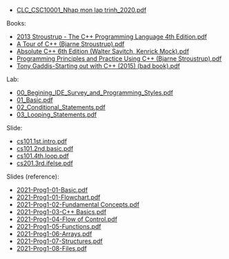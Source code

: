 - [CLC_CSC10001_Nhap mon lap trinh_2020.pdf](<Information Technology - HCMUS/2023-2024/First semester/Programming 1 - CSC10001/Resources/CLC_CSC10001_Nhap mon lap trinh_2020.pdf>)

Books:

- [2013 Stroustrup - The C++ Programming Language 4th Edition.pdf](<Information Technology - HCMUS/2023-2024/First semester/Programming 1 - CSC10001/Resources/Books/2013 Stroustrup - The C++ Programming Language 4th Edition.pdf>)
- [A Tour of C++ (Bjarne Stroustrup).pdf](<Information Technology - HCMUS/2023-2024/First semester/Programming 1 - CSC10001/Resources/Books/A Tour of C++ (Bjarne Stroustrup).pdf>)
- [Absolute C++ 6th Edition (Walter Savitch, Kenrick Mock).pdf](<Information Technology - HCMUS/2023-2024/First semester/Programming 1 - CSC10001/Resources/Books/Absolute C++ 6th Edition (Walter Savitch, Kenrick Mock).pdf>)
- [Programming Principles and Practice Using C++ (Bjarne Stroustrup).pdf](<Information Technology - HCMUS/2023-2024/First semester/Programming 1 - CSC10001/Resources/Books/Programming Principles and Practice Using C++ (Bjarne Stroustrup).pdf>)
- [Tony Gaddis-Starting out with C++ (2015) (bad book).pdf](<Information Technology - HCMUS/2023-2024/First semester/Programming 1 - CSC10001/Resources/Books/Tony Gaddis-Starting out with C++ (2015) (bad book).pdf>)

Lab:

- [00_Begining_IDE_Survey_and_Programming_Styles.pdf](<Information Technology - HCMUS/2023-2024/First semester/Programming 1 - CSC10001/Resources/Lab/00_Begining_IDE_Survey_and_Programming_Styles.pdf>)
- [01_Basic.pdf](<Information Technology - HCMUS/2023-2024/First semester/Programming 1 - CSC10001/Resources/Lab/01_Basic.pdf>)
- [02_Conditional_Statements.pdf](<Information Technology - HCMUS/2023-2024/First semester/Programming 1 - CSC10001/Resources/Lab/02_Conditional_Statements.pdf>)
- [03_Looping_Statements.pdf](<Information Technology - HCMUS/2023-2024/First semester/Programming 1 - CSC10001/Resources/Lab/03_Looping_Statements.pdf>)

Slide:

- [cs101.1st.intro.pdf](<Information Technology - HCMUS/2023-2024/First semester/Programming 1 - CSC10001/Resources/Slide/cs101.1st.intro.pdf>)
- [cs101.2nd.basic.pdf](<Information Technology - HCMUS/2023-2024/First semester/Programming 1 - CSC10001/Resources/Slide/cs101.2nd.basic.pdf>)
- [cs101.4th.loop.pdf](<Information Technology - HCMUS/2023-2024/First semester/Programming 1 - CSC10001/Resources/Slide/cs101.4th.loop.pdf>)
- [cs201.3rd.ifelse.pdf](<Information Technology - HCMUS/2023-2024/First semester/Programming 1 - CSC10001/Resources/Slide/cs201.3rd.ifelse.pdf>)

Slides (reference):

- [2021-Prog1-01-Basic.pdf](<Information Technology - HCMUS/2023-2024/First semester/Programming 1 - CSC10001/Resources/Slides (reference)/2021-Prog1-01-Basic.pdf>)
- [2021-Prog1-01-Flowchart.pdf](<Information Technology - HCMUS/2023-2024/First semester/Programming 1 - CSC10001/Resources/Slides (reference)/2021-Prog1-01-Flowchart.pdf>)
- [2021-Prog1-02-Fundamental Concepts.pdf](<Information Technology - HCMUS/2023-2024/First semester/Programming 1 - CSC10001/Resources/Slides (reference)/2021-Prog1-02-Fundamental Concepts.pdf>)
- [2021-Prog1-03-C++ Basics.pdf](<Information Technology - HCMUS/2023-2024/First semester/Programming 1 - CSC10001/Resources/Slides (reference)/2021-Prog1-03-C++ Basics.pdf>)
- [2021-Prog1-04-Flow of Control.pdf](<Information Technology - HCMUS/2023-2024/First semester/Programming 1 - CSC10001/Resources/Slides (reference)/2021-Prog1-04-Flow of Control.pdf>)
- [2021-Prog1-05-Functions.pdf](<Information Technology - HCMUS/2023-2024/First semester/Programming 1 - CSC10001/Resources/Slides (reference)/2021-Prog1-05-Functions.pdf>)
- [2021-Prog1-06-Arrays.pdf](<Information Technology - HCMUS/2023-2024/First semester/Programming 1 - CSC10001/Resources/Slides (reference)/2021-Prog1-06-Arrays.pdf>)
- [2021-Prog1-07-Structures.pdf](<Information Technology - HCMUS/2023-2024/First semester/Programming 1 - CSC10001/Resources/Slides (reference)/2021-Prog1-07-Structures.pdf>)
- [2021-Prog1-08-Files.pdf](<Information Technology - HCMUS/2023-2024/First semester/Programming 1 - CSC10001/Resources/Slides (reference)/2021-Prog1-08-Files.pdf>)
